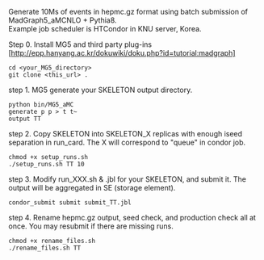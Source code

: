Generate 10Ms of events in hepmc.gz format using batch submission of MadGraph5_aMCNLO + Pythia8. \
Example job scheduler is HTCondor in KNU server, Korea.

Step 0. Install MG5 and third party plug-ins [http://epp.hanyang.ac.kr/dokuwiki/doku.php?id=tutorial:madgraph] 
~~~
cd <your_MG5_directory>
git clone <this_url> .
~~~

step 1. MG5 generate your SKELETON output directory.
~~~  
python bin/MG5_aMC
generate p p > t t~
output TT
~~~

step 2. Copy SKELETON into SKELETON_X replicas with enough iseed separation in run_card. The X will correspond to "queue" in condor job.
~~~
chmod +x setup_runs.sh
./setup_runs.sh TT 10
~~~

step 3. Modify run_XXX.sh & .jbl for your SKELETON, and submit it. The output will be aggregated in SE (storage element).
~~~
condor_submit submit submit_TT.jbl
~~~

step 4. Rename hepmc.gz output, seed check, and production check all at once. You may resubmit if there are missing runs.
~~~
chmod +x rename_files.sh
./rename_files.sh TT
~~~

